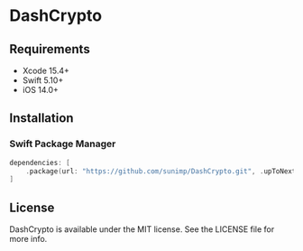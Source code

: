 # DashCrypto

## Requirements

* Xcode 15.4+
* Swift 5.10+
* iOS 14.0+

## Installation

### Swift Package Manager

```swift
dependencies: [
    .package(url: "https://github.com/sunimp/DashCrypto.git", .upToNextMajor(from: "1.0.0"))
]
```

## License

DashCrypto is available under the MIT license. See the LICENSE file for more info.
